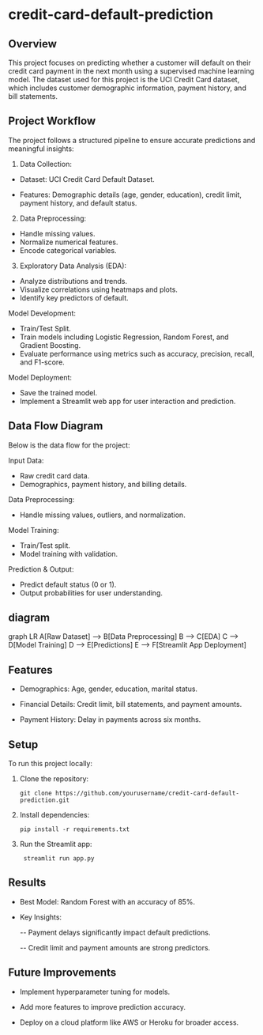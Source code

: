 # credit-card-default-prediction

## Overview

This project focuses on predicting whether a customer will default on their credit card payment in the next month using a supervised machine learning model. The dataset used for this project is the UCI Credit Card dataset, which includes customer demographic information, payment history, and bill statements.

## Project Workflow

The project follows a structured pipeline to ensure accurate predictions and meaningful insights:

1. Data Collection:

- Dataset: UCI Credit Card Default Dataset.

- Features: Demographic details (age, gender, education), credit limit, payment history, and default status.

2. Data Preprocessing:

- Handle missing values.
- Normalize numerical features.
- Encode categorical variables.

3. Exploratory Data Analysis (EDA):

- Analyze distributions and trends.
- Visualize correlations using heatmaps and plots.
- Identify key predictors of default.

Model Development:

- Train/Test Split.
- Train models including Logistic Regression, Random Forest, and Gradient Boosting.
- Evaluate performance using metrics such as accuracy, precision, recall, and F1-score.

Model Deployment:

- Save the trained model.
- Implement a Streamlit web app for user interaction and prediction.
## Data Flow Diagram

Below is the data flow for the project:

Input Data:

- Raw credit card data.
- Demographics, payment history, and billing details.

Data Preprocessing:

- Handle missing values, outliers, and normalization.

Model Training:

- Train/Test split.
- Model training with validation.

Prediction & Output:

- Predict default status (0 or 1).
- Output probabilities for user understanding.
## diagram
graph LR
    A[Raw Dataset] --> B[Data Preprocessing]
    B --> C[EDA]
    C --> D[Model Training]
    D --> E[Predictions]
    E --> F[Streamlit App Deployment]

## Features

- Demographics: Age, gender, education, marital status.

- Financial Details: Credit limit, bill statements, and payment amounts.

- Payment History: Delay in payments across six months.

## Setup

To run this project locally:

1. Clone the repository:

       git clone https://github.com/yourusername/credit-card-default-prediction.git

2. Install dependencies:

       pip install -r requirements.txt

3. Run the Streamlit app:

        streamlit run app.py

## Results

- Best Model: Random Forest with an accuracy of 85%.

- Key Insights:

  -- Payment delays significantly impact default predictions.

  -- Credit limit and payment amounts are strong predictors.

## Future Improvements

- Implement hyperparameter tuning for models.
 
- Add more features to improve prediction accuracy.

- Deploy on a cloud platform like AWS or Heroku for broader access.
     
